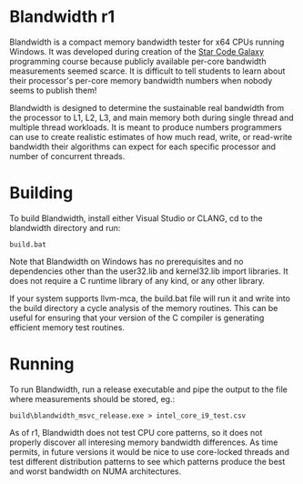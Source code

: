 # Blandwidth r1
Blandwidth is a compact memory bandwidth tester for x64 CPUs running Windows.  It was developed during creation of the [Star Code Galaxy](https://starcodegalaxy.com) programming course because publicly available per-core bandwidth measurements seemed scarce.  It is difficult to tell students to learn about their processor's per-core memory bandwidth numbers when nobody seems to publish them!

Blandwidth is designed to determine the sustainable real bandwidth from the processor to L1, L2, L3, and main memory both during single thread and multiple thread workloads.  It is meant to produce numbers programmers can use to create realistic estimates of how much read, write, or read-write bandwidth their algorithms can expect for each specific processor and number of concurrent threads.

# Building

To build Blandwidth, install either Visual Studio or CLANG, cd to the blandwidth directory and run:

```
build.bat
```

Note that Blandwidth on Windows has no prerequisites and no dependencies other than the user32.lib and kernel32.lib import libraries.  It does not require a C runtime library of any kind, or any other library.

If your system supports llvm-mca, the build.bat file will run it and write into the build directory a cycle analysis of the memory routines.  This can be useful for ensuring that your version of the C compiler is generating efficient memory test routines.

# Running

To run Blandwidth, run a release executable and pipe the output to the file where measurements should be stored, eg.: 

```
build\blandwidth_msvc_release.exe > intel_core_i9_test.csv
```

As of r1, Blandwidth does not test CPU core patterns, so it does not properly discover all interesing memory bandwidth differences.  As time permits, in future versions it would be nice to use core-locked threads and test different distribution patterns to see which patterns produce the best and worst bandwidth on NUMA architectures.
